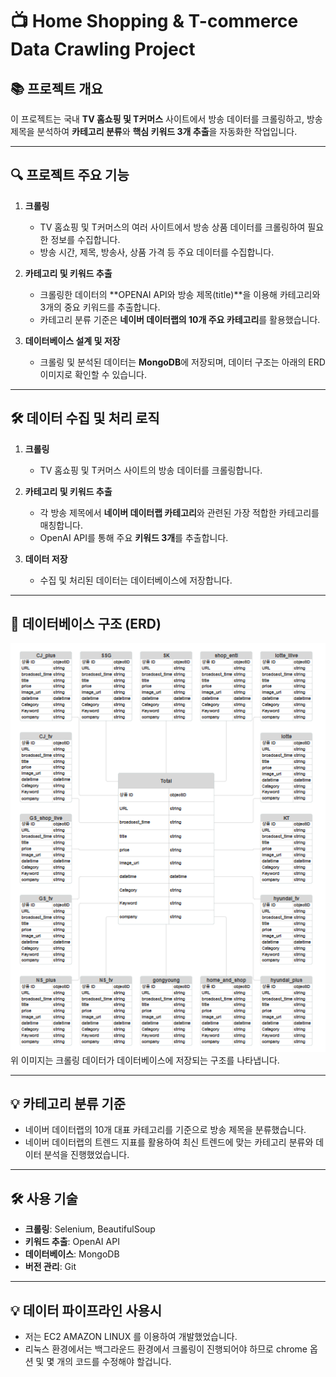 # 📺 Home Shopping & T-commerce Data Crawling Project

## 📚 프로젝트 개요  
이 프로젝트는 국내 **TV 홈쇼핑 및 T커머스** 사이트에서 방송 데이터를 크롤링하고, 방송 제목을 분석하여 **카테고리 분류**와 **핵심 키워드 3개 추출**을 자동화한 작업입니다.

---

## 🔍 프로젝트 주요 기능  
1. **크롤링**  
   - TV 홈쇼핑 및 T커머스의 여러 사이트에서 방송 상품 데이터를 크롤링하여 필요한 정보를 수집합니다.  
   - 방송 시간, 제목, 방송사, 상품 가격 등 주요 데이터를 수집합니다.

2. **카테고리 및 키워드 추출**  
   - 크롤링한 데이터의 **OPENAI API와 방송 제목(title)**을 이용해 카테고리와 3개의 중요 키워드를 추출합니다.  
   - 카테고리 분류 기준은 **네이버 데이터랩의 10개 주요 카테고리**를 활용했습니다.

3. **데이터베이스 설계 및 저장**  
   - 크롤링 및 분석된 데이터는 **MongoDB**에 저장되며, 데이터 구조는 아래의 ERD 이미지로 확인할 수 있습니다.

---

## 🛠️ 데이터 수집 및 처리 로직  
1. **크롤링**  
   - TV 홈쇼핑 및 T커머스 사이트의 방송 데이터를 크롤링합니다.

2. **카테고리 및 키워드 추출**  
   - 각 방송 제목에서 **네이버 데이터랩 카테고리**와 관련된 가장 적합한 카테고리를 매칭합니다.  
   - OpenAI API를 통해 주요 **키워드 3개**를 추출합니다.

3. **데이터 저장**  
   - 수집 및 처리된 데이터는 데이터베이스에 저장합니다.

---

## 📂 데이터베이스 구조 (ERD)  
![데이터베이스 구조](./ERD/ERD_crawling.png)  
위 이미지는 크롤링 데이터가 데이터베이스에 저장되는 구조를 나타냅니다.

---

## 💡 카테고리 분류 기준  
 - 네이버 데이터랩의 10개 대표 카테고리를 기준으로 방송 제목을 분류했습니다.
 - 네이버 데이터랩의 트렌드 지표를 활용하여 최신 트렌드에 맞는 카테고리 분류와 데이터 분석을 진행했었습니다.

---

## 🛠️ 사용 기술  
- **크롤링**: Selenium, BeautifulSoup  
- **키워드 추출**: OpenAI API  
- **데이터베이스**: MongoDB  
- **버전 관리**: Git  

---

## 💡 데이터 파이프라인 사용시
 - 저는 EC2 AMAZON LINUX 를 이용하여 개발했었습니다.
 - 리눅스 환경에서는 백그라운드 환경에서 크롤링이 진행되어야 하므로 chrome 옵션 및 몇 개의 코드를 수정해야 할겁니다.